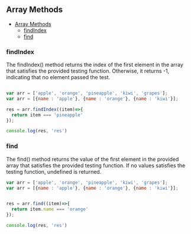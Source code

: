 

## Array Methods
- [Array Methods](#array-methods)
  - [findIndex](#findindex)
  - [find](#find)


### findIndex
The findIndex() method returns the index of the first element in the array that satisfies the provided testing function. Otherwise, it returns -1, indicating that no element passed the test.

```javascript

var arr = ['apple', 'orange', 'pineapple', 'kiwi', 'grapes'];
var arr = [{name : 'apple'}, {name : 'orange'}, {name : 'kiwi'}];

res = arr.findIndex((item)=>{
  return item === 'pineapple'
});

console.log(res, 'res')
```

### find
The find() method returns the value of the first element in the provided array that satisfies the provided testing function. If no values satisfies the testing function, undefined is returned.

```javascript
var arr = ['apple', 'orange', 'pineapple', 'kiwi', 'grapes'];
var arr = [{name : 'apple'}, {name : 'orange'}, {name : 'kiwi'}];


res = arr.find((item)=>{
  return item.name === 'orange'
});

console.log(res, 'res')
```


